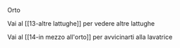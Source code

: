Orto

Vai al [[13-altre lattughe]] per vedere altre lattughe

Vai al [[14-in mezzo all'orto]] per avvicinarti alla lavatrice